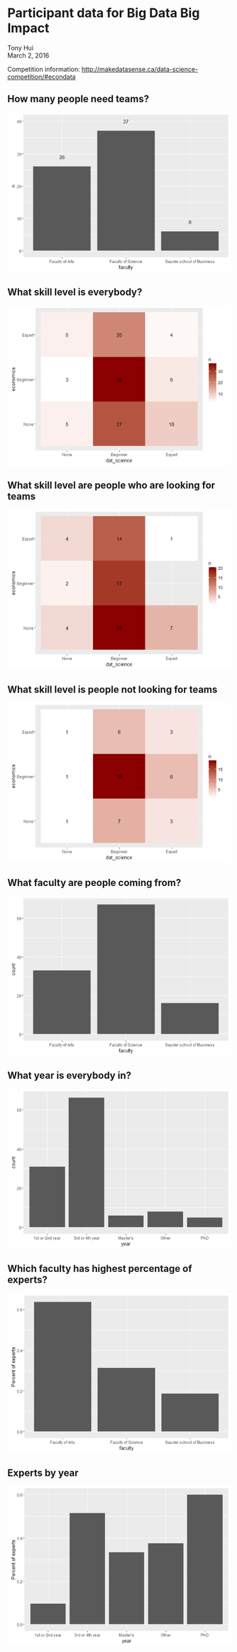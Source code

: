 # Participant data for Big Data Big Impact
Tony Hui  
March 2, 2016  

Competition information: http://makedatasense.ca/data-science-competition/#econdata





## How many people need teams?

![](participant_data_files/figure-html/unnamed-chunk-3-1.png)

## What skill level is everybody?

![](participant_data_files/figure-html/unnamed-chunk-4-1.png)

## What skill level are people who are looking for teams

![](participant_data_files/figure-html/unnamed-chunk-5-1.png)

## What skill level is people not looking for teams

![](participant_data_files/figure-html/unnamed-chunk-6-1.png)

## What faculty are people coming from?

![](participant_data_files/figure-html/unnamed-chunk-7-1.png)

## What year is everybody in?

![](participant_data_files/figure-html/unnamed-chunk-8-1.png)

## Which faculty has highest percentage of experts?

![](participant_data_files/figure-html/unnamed-chunk-9-1.png)

## Experts by year

![](participant_data_files/figure-html/unnamed-chunk-10-1.png)

